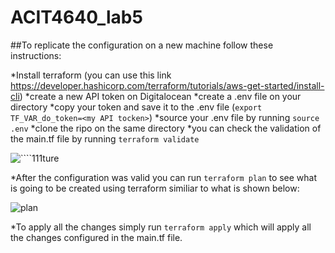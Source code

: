 # ACIT4640_lab5

##To replicate the configuration on a new machine follow these instructions: 

*Install terraform (you can use this link https://developer.hashicorp.com/terraform/tutorials/aws-get-started/install-cli) 
*create a new API token on Digitalocean 
*create a .env file on your directory 
*copy your token and save it to the .env file (`export TF_VAR_do_token=<my API tocken>`)
*source your .env file by running `source .env`
*clone the ripo on the same directory 
*you can check the validation of the main.tf file by running `terraform validate`

![````111ture](https://user-images.githubusercontent.com/71790429/200103020-52bb57ee-ce9d-446b-a87d-9da56280f62d.JPG)

*After the configuration was valid you can run `terraform plan` to see what is going to be created using terraform similiar to what is shown below:

![plan](https://user-images.githubusercontent.com/71790429/200103834-b6630c49-c531-46a5-881b-42269d5446d8.JPG)

*To apply all the changes simply run `terraform apply` which will apply all the changes configured in the main.tf file. 
